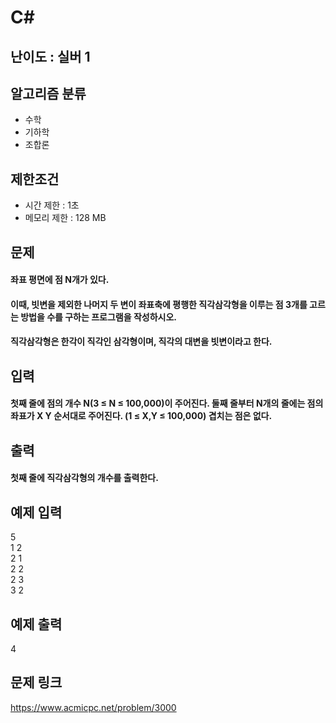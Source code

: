 # C#

## 난이도 : 실버 1

## 알고리즘 분류
  - 수학
  - 기하학
  - 조합론

## 제한조건
  - 시간 제한 : 1초
  - 메모리 제한 : 128 MB

## 문제
#### 좌표 평면에 점 N개가 있다.
#### 이때, 빗변을 제외한 나머지 두 변이 좌표축에 평행한 직각삼각형을 이루는 점 3개를 고르는 방법을 수를 구하는 프로그램을 작성하시오.
#### 직각삼각형은 한각이 직각인 삼각형이며, 직각의 대변을 빗변이라고 한다.

## 입력
#### 첫째 줄에 점의 개수 N(3 ≤ N ≤ 100,000)이 주어진다. 둘째 줄부터 N개의 줄에는 점의 좌표가 X Y 순서대로 주어진다. (1 ≤ X,Y ≤ 100,000) 겹치는 점은 없다.

## 출력
#### 첫째 줄에 직각삼각형의 개수를 출력한다.

## 예제 입력
5<br/>
1 2<br/>
2 1<br/>
2 2<br/>
2 3<br/>
3 2<br/>

## 예제 출력
4<br/>

## 문제 링크
https://www.acmicpc.net/problem/3000